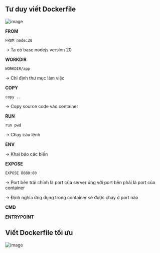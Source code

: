 Tư duy viết Dockerfile
--------

![image](https://github.com/user-attachments/assets/9fbb0233-657e-4c1a-946b-d756354a6d1a)



**FROM**
```
FROM node:20
```

-> Ta có base nodejs version 20

**WORKDIR**
```
WORKDIR/app
```

 -> Chỉ định thư mục làm việc

**COPY**

```
copy ..
```

-> Copy source code vào container

**RUN**
```
run pwd
```

-> Chạy câu lệnh

**ENV**

-> Khai báo các biến

**EXPOSE**
```
EXPOSE 8080:80
```

-> Port bên trái chính là port của server ứng với port bên phải là port của container

-> Định nghĩa ứng dụng trong container sẽ được chạy ở port nào

**CMD**


**ENTRYPOINT**


Viết Dockerfile tối ưu
-----------

![image](https://github.com/user-attachments/assets/b0261c22-6e2e-4edf-a438-8394352db537)
























